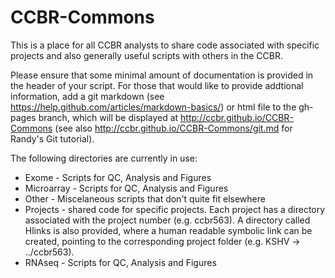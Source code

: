 # CCBR-Commons
This is a place for all CCBR analysts to share code associated with specific projects and also generally useful scripts with others in the CCBR.

Please ensure that some minimal amount of documentation is provided in the header of your script. For those that would like to provide addtional information, add a git markdown (see https://help.github.com/articles/markdown-basics/) or html file to the gh-pages branch, which will be displayed at http://ccbr.github.io/CCBR-Commons (see also http://ccbr.github.io/CCBR-Commons/git.md for Randy's Git tutorial).

The following directories are currently in use:
* Exome - Scripts for QC, Analysis and Figures
* Microarray - Scripts for QC, Analysis and Figures
* Other - Miscelaneous scripts that don't quite fit elsewhere
* Projects - shared code for specific projects. Each project has a directory associated with the project number (e.g. ccbr563). A directory called Hlinks is also provided, where a human readable symbolic link can be created, pointing to the corresponding project folder (e.g. KSHV -> ../ccbr563).
* RNAseq - Scripts for QC, Analysis and Figures
